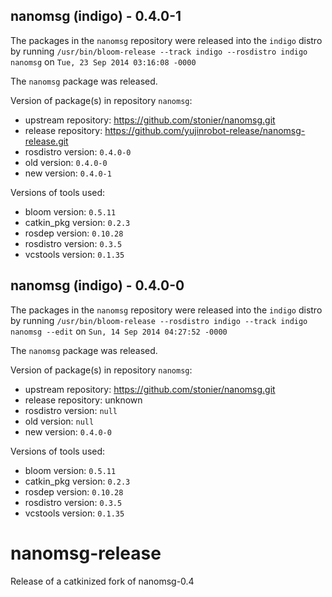 ## nanomsg (indigo) - 0.4.0-1

The packages in the `nanomsg` repository were released into the `indigo` distro by running `/usr/bin/bloom-release --track indigo --rosdistro indigo nanomsg` on `Tue, 23 Sep 2014 03:16:08 -0000`

The `nanomsg` package was released.

Version of package(s) in repository `nanomsg`:
- upstream repository: https://github.com/stonier/nanomsg.git
- release repository: https://github.com/yujinrobot-release/nanomsg-release.git
- rosdistro version: `0.4.0-0`
- old version: `0.4.0-0`
- new version: `0.4.0-1`

Versions of tools used:
- bloom version: `0.5.11`
- catkin_pkg version: `0.2.3`
- rosdep version: `0.10.28`
- rosdistro version: `0.3.5`
- vcstools version: `0.1.35`


## nanomsg (indigo) - 0.4.0-0

The packages in the `nanomsg` repository were released into the `indigo` distro by running `/usr/bin/bloom-release --rosdistro indigo --track indigo nanomsg --edit` on `Sun, 14 Sep 2014 04:27:52 -0000`

The `nanomsg` package was released.

Version of package(s) in repository `nanomsg`:
- upstream repository: https://github.com/stonier/nanomsg.git
- release repository: unknown
- rosdistro version: `null`
- old version: `null`
- new version: `0.4.0-0`

Versions of tools used:
- bloom version: `0.5.11`
- catkin_pkg version: `0.2.3`
- rosdep version: `0.10.28`
- rosdistro version: `0.3.5`
- vcstools version: `0.1.35`


nanomsg-release
===============

Release of a catkinized fork of nanomsg-0.4
